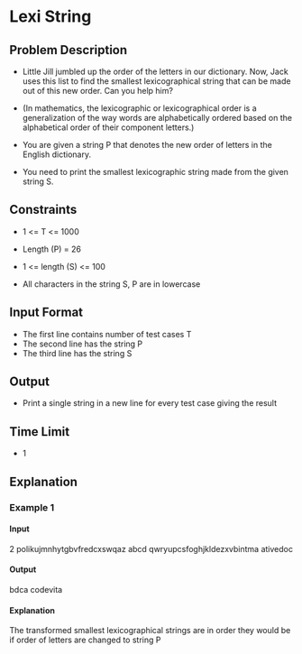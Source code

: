 # Lexi String

## Problem Description
- Little Jill jumbled up the order of the letters in our dictionary. Now, Jack uses this list to find the smallest lexicographical string that can be made out of this new order. Can you help him?

- (In mathematics, the lexicographic or lexicographical order is a generalization of the way words are alphabetically ordered based on the alphabetical order of their component letters.)

- You are given a string P that denotes the new order of letters in the English dictionary. 
- You need to print the smallest lexicographic string made from the given string S.

## Constraints
- 1 <= T <= 1000
- Length (P) = 26
- 1 <= length (S) <= 100

- All characters in the string S, P are in lowercase

## Input Format
- The first line contains number of test cases T
- The second line has the string P
- The third line has the string S

## Output
- Print a single string in a new line for every test case giving the result

## Time Limit
- 1

## Explanation

### Example 1

#### Input
2
polikujmnhytgbvfredcxswqaz
abcd
qwryupcsfoghjkldezxvbintma
ativedoc

#### Output
bdca
codevita

#### Explanation
The transformed smallest lexicographical strings are in order they would be if order of letters are changed to string P
